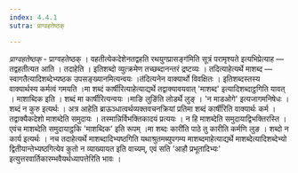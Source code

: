 ```yaml
---
index: 4.4.1
sutra: प्राग्वहतेष्ठक्

---
```

_प्राग्वहतेष्ठक्_ - प्राग्वहतेष्ठक् । वहतीत्येकदेशेनतद्वहति रथयुगप्रासङ्ग॑मिति सूत्रं परामृश्यते इत्यभिप्रेत्याह — तद्वहतीत्यत आति । तदाहेति । इतिशब्दो व्युत्क्रमेण तच्छब्दानन्तरं द्रष्टव्यः । तदित्याहेत्यर्थे माशब्द — स्वागतैत्यादिशब्देभ्यष्ठक उपसङ्ख्यानमित्यन्वयः ।त॑दित्यनेन वाक्यार्थो विवक्षितः । इतिशब्दस्तस्य वाक्यार्थस्य कर्मत्वं गमयति ।मा शब्दं कार्षी॑रित्याहेत्याद्यर्थे तद्वाक्यावयवात् 'माशब्द' इत्यादिशब्दाट्ठगिति यावत् । माशाब्दिक इति । शब्दं मा कार्षीरित्यन्वयः ।माङि लुङि॑ति लोडर्थे लुङ् । 'न माडओगे' इत्यजागमनिषेधः । शब्दं न कुरु इत्यर्थः । अत्र आहेति ब्राऊञ्धात्वर्थव्यक्तवचनक्रियां प्रतिमा शब्दं कार्षी॑रिति वाक्यार्थः कर्म । तद्वाक्यैकदेशो माशब्देति समुदायः । तस्मान्निर्विभक्तिकादयं प्रत्ययः । न हि माशब्देति समुदायाद्विभक्तिरस्ति । एवंच माशब्देति समुदायाट्ठकि 'माशब्दिक' इति रूपम् ।मा शब्दः कारी॑ति पाठे तु कारीति कर्मणि लुङ । शब्दो न कार्य इत्यर्थः । नच तदाहेत्यर्थे माशब्दादिभ्यष्ठगिति यथाश्रुतमब्युपगम्य माशब्दमाहेत्याद्यर्थे माशब्देत्यादिशब्देभ्यो द्वितीयान्तेभ्यष्ठगित्येव कुतो न व्याख्यायत इति वाच्यम्, एवं सति 'आहौ प्रभूतादिभ्यः' इत्युत्तरवार्तिकारम्भवैयर्थध्यापत्तेरिति भावः । 